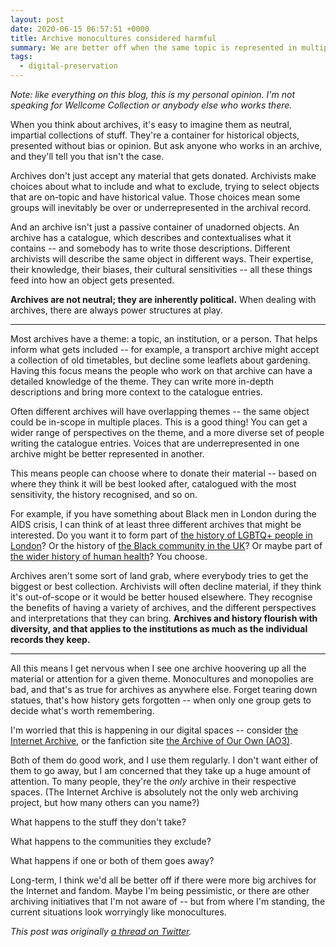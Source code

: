 ```yaml
---
layout: post
date: 2020-06-15 06:57:51 +0000
title: Archive monocultures considered harmful
summary: We are better off when the same topic is represented in multiple, different archives.
tags:
  - digital-preservation
---
```


*Note: like everything on this blog, this is my personal opinion. I'm not speaking for Wellcome Collection or anybody else who works there.*

When you think about archives, it's easy to imagine them as neutral, impartial collections of stuff.
They're a container for historical objects, presented without bias or opinion.
But ask anyone who works in an archive, and they'll tell you that isn't the case.

Archives don't just accept any material that gets donated.
Archivists make choices about what to include and what to exclude, trying to select objects that are on-topic and have historical value.
Those choices mean some groups will inevitably be over or underrepresented in the archival record.

And an archive isn't just a passive container of unadorned objects.
An archive has a catalogue, which describes and contextualises what it contains -- and somebody has to write those descriptions.
Different archivists will describe the same object in different ways.
Their expertise, their knowledge, their biases, their cultural sensitivities -- all these things feed into how an object gets presented.

**Archives are not neutral; they are inherently political.**
When dealing with archives, there are always power structures at play.

---

Most archives have a theme: a topic, an institution, or a person.
That helps inform what gets included -- for example, a transport archive might accept a collection of old timetables, but decline some leaflets about gardening.
Having this focus means the people who work on that archive can have a detailed knowledge of the theme.
They can write more in-depth descriptions and bring more context to the catalogue entries.

Often different archives will have overlapping themes -- the same object could be in-scope in multiple places.
This is a good thing!
You can get a wider range of perspectives on the theme, and a more diverse set of people writing the catalogue entries.
Voices that are underrepresented in one archive might be better represented in another.

This means people can choose where to donate their material -- based on where they think it will be best looked after, catalogued with the most sensitivity, the history recognised, and so on.

For example, if you have something about Black men in London during the AIDS crisis, I can think of at least three different archives that might be interested.
Do you want it to form part of [the history of LGBTQ+ people in London](https://www.bishopsgate.org.uk/archives)?
Or the history of [the Black community in the UK](https://blackculturalarchives.org/collections)?
Or maybe part of [the wider history of human health](https://wellcomecollection.org/pages/Wuw2MSIAACtd3Stk)?
You choose.

Archives aren't some sort of land grab, where everybody tries to get the biggest or best collection.
Archivists will often decline material, if they think it's out-of-scope or it would be better housed elsewhere.
They recognise the benefits of having a variety of archives, and the different perspectives and interpretations that they can bring.
**Archives and history flourish with diversity, and that applies to the institutions as much as the individual records they keep.**

---

All this means I get nervous when I see one archive hoovering up all the material or attention for a given theme.
Monocultures and monopolies are bad, and that's as true for archives as anywhere else.
Forget tearing down statues, that's how history gets forgotten -- when only one group gets to decide what's worth remembering.

I'm worried that this is happening in our digital spaces -- consider [the Internet Archive](https://en.wikipedia.org/wiki/Internet_Archive), or the fanfiction site [the Archive of Our Own (AO3)](https://en.wikipedia.org/wiki/Archive_of_Our_Own).

Both of them do good work, and I use them regularly.
I don't want either of them to go away, but I am concerned that they take up a huge amount of attention.
To many people, they're the *only* archive in their respective spaces.
(The Internet Archive is absolutely not the only web archiving project, but how many others can you name?)

What happens to the stuff they don't take?

What happens to the communities they exclude?

What happens if one or both of them goes away?

Long-term, I think we'd all be better off if there were more big archives for the Internet and fandom.
Maybe I'm being pessimistic, or there are other archiving initiatives that I'm not aware of -- but from where I'm standing, the current situations look worryingly like monocultures.

*This post was originally [a thread on Twitter](https://twitter.com/alexwlchan/status/1271437504953167873).*
